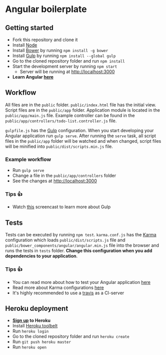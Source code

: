 # Angular boilerplate

## Getting started


* Fork this repository and clone it
* Install [Node](https://nodejs.org/en/)
* Install [Bower](http://bower.io/) by running `npm install -g bower`
* Install [Gulp](http://gulpjs.com/) by running `npm install --global gulp`
* Go to the cloned repository folder and run `npm install`
* Start the development server by running `npm start`
  * Server will be running at [http://localhost:3000](http://localhost:3000)
* **Learn Angular [here](https://docs.angularjs.org/tutorial)**

## Workflow

All files are in the `public` folder. `public/index.html` file has the initial view. Script files are in the `public/app` folder. Application module is located in the `public/app/main.js` file. Example controller can be found in the `public/app/controllers/todo-list.controller.js` file.

`gulpfile.js` has the [Gulp](http://gulpjs.com/) configuration. When you start developing your Angular application run `gulp serve`. After running the `serve` task, all script files in the `public/app` folder will be watched and when changed, script files will be minified into `public/dist/scripts.min.js` file.

### Example workflow

* Run `gulp serve`
* Change a file in the `public/app/controllers` folder
* See the changes at [http://localhost:3000](http://localhost:3000)

### Tips :thumbsup:

* Watch [this](https://www.youtube.com/watch?v=dwSLFai8ovQ) screencast to learn more about Gulp

## Tests

Tests can be executed by running `npm test`. `karma.conf.js` has the [Karma](http://karma-runner.github.io/0.13/index.html) configuration which loads `public/dist/scripts.js` file and `public/bower_components/angular/angular.min.js` file into the browser and runs the tests in `tests` folder. **Change this configuration when you add dependencies to your application**.

### Tips :thumbsup:

* You can read more about how to test your Angular application [here](https://docs.angularjs.org/guide/unit-testing)
* Read more about Karma configurations [here](http://karma-runner.github.io/0.13/config/configuration-file.html)
* It's highly recommended to use a [travis](https://github.com/yeoman/generator-angular) as a CI-server

## Heroku deployment

* **[Sign up](https://signup.heroku.com/login) to Heroku**
* Install [Heroku toolbelt](https://toolbelt.heroku.com/)
* Run `heroku login`
* Go to the cloned repository folder and run `heroku create`
* Run `git push heroku master`
* Run `heroku open`
